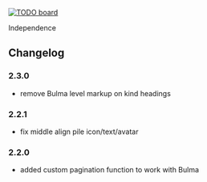 [![TODO board](https://imdone.io/api/1.0/projects/5a14aa789f0f9378aa6b74c5/badge)](https://imdone.io/app#/board/miklb/independence)

Independence


## Changelog

### 2.3.0 ###
* remove Bulma level markup on kind headings

### 2.2.1 ###
* fix middle align pile icon/text/avatar

### 2.2.0 ###

* added custom pagination function to work with Bulma
